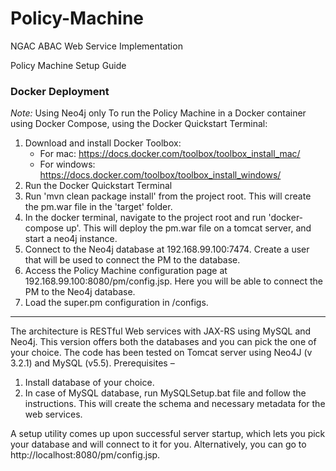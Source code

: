 # Policy-Machine
NGAC ABAC Web Service Implementation

Policy Machine
Setup Guide

### Docker Deployment
*Note:* Using Neo4j only
To run the Policy Machine in a Docker container using Docker Compose, using the Docker Quickstart Terminal:
1. Download and install Docker Toolbox:
    - For mac: https://docs.docker.com/toolbox/toolbox_install_mac/
    - For windows: https://docs.docker.com/toolbox/toolbox_install_windows/
2. Run the Docker Quickstart Terminal
3. Run 'mvn clean package install' from the project root.  This will create the pm.war file in the 'target' folder.
4. In the docker terminal, navigate to the project root and run 'docker-compose up'.  This will deploy the pm.war file on a tomcat server, and start a neo4j instance.
5. Connect to the Neo4j database at 192.168.99.100:7474. Create a user that will be used to connect the PM to the database.
6. Access the Policy Machine configuration page at 192.168.99.100:8080/pm/config.jsp. Here you will be able to connect the PM to the Neo4j database.
7. Load the super.pm configuration in /configs.

---

The architecture is RESTful Web services with JAX-RS using MySQL and Neo4j. This version offers both the databases and you can pick the one of your choice. The code has been tested on Tomcat server using Neo4J (v 3.2.1) and MySQL (v5.5).
Prerequisites –
1.	Install database of your choice.
2.	In case of MySQL database, run MySQLSetup.bat file and follow the instructions. This will create the schema and necessary metadata for the web services.

A setup utility comes up upon successful server startup, which lets you pick your database and will connect to it for you. Alternatively, you can go to http://localhost:8080/pm/config.jsp.
